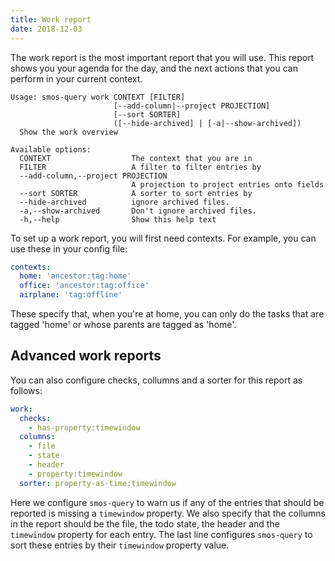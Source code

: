 ```yaml
---
title: Work report
date: 2018-12-03
---
```


The work report is the most important report that you will use.
This report shows you your agenda for the day, and the next actions that you can perform in your current context.

``` plain
Usage: smos-query work CONTEXT [FILTER]
                       [--add-column|--project PROJECTION]
                       [--sort SORTER]
                       ([--hide-archived] | [-a|--show-archived])
  Show the work overview

Available options:
  CONTEXT                  The context that you are in
  FILTER                   A filter to filter entries by
  --add-column,--project PROJECTION
                           A projection to project entries onto fields
  --sort SORTER            A sorter to sort entries by
  --hide-archived          ignore archived files.
  -a,--show-archived       Don't ignore archived files.
  -h,--help                Show this help text
```

To set up a work report, you will first need contexts.
For example, you can use these in your config file:

``` yaml
contexts:
  home: 'ancestor:tag:home'
  office: 'ancestor:tag:office'
  airplane: 'tag:offline'
```

These specify that, when you're at home, you can only do the tasks that are tagged 'home' or whose parents are tagged as 'home'.


## Advanced work reports

You can also configure checks, collumns and a sorter for this report as follows:

``` yaml
work:
  checks:
    - has-property:timewindow
  columns:
    - file
    - state
    - header
    - property:timewindow
  sorter: property-as-time:timewindow
```

Here we configure `smos-query` to warn us if any of the entries that should be reported is missing a `timewindow` property.
We also specify that the collumns in the report should be the file, the todo state, the header and the `timewindow` property for each entry.
The last line configures `smos-query` to sort these entries by their `timewindow` property value.

